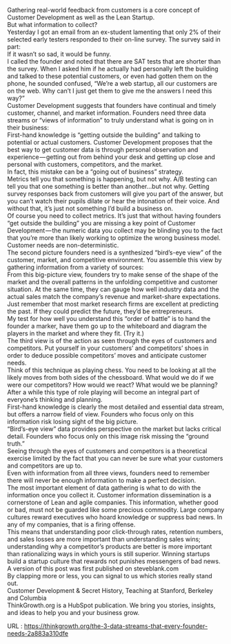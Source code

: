   Gathering real-world feedback from customers is a core concept of Customer Development as well as the Lean Startup.  
    But what information to collect?  
    Yesterday I got an email from an ex-student lamenting that only 2% of their selected early testers responded to their on-line survey. The survey said in part:  
    If it wasn’t so sad, it would be funny.  
    I called the founder and noted that there are SAT tests that are shorter than the survey. When I asked him if he actually had personally left the building and talked to these potential customers, or even had gotten them on the phone, he sounded confused, “We’re a web startup, all our customers are on the web. Why can’t I just get them to give me the answers I need this way?”  
    Customer Development suggests that founders have continual and timely customer, channel, and market information. Founders need three data streams or “views of information” to truly understand what is going on in their business:  
    First-hand knowledge is “getting outside the building” and talking to potential or actual customers. Customer Development proposes that the best way to get customer data is through personal observation and experience — getting out from behind your desk and getting up close and personal with customers, competitors, and the market.  
    In fact, this mistake can be a “going out of business” strategy.  
    Metrics tell you that something is happening, but not why. A/B testing can tell you that one something is better than another…but not why. Getting survey responses back from customers will give you part of the answer, but you can’t watch their pupils dilate or hear the intonation of their voice. And without that, it’s just not something I’d build a business on.  
    Of course you need to collect metrics. It’s just that without having founders “get outside the building” you are missing a key point of Customer Development — the numeric data you collect may be blinding you to the fact that you’re more than likely working to optimize the wrong business model. Customer needs are non-deterministic.  
    The second picture founders need is a synthesized “bird’s-eye view” of the customer, market, and competitive environment. You assemble this view by gathering information from a variety of sources:  
    From this big-picture view, founders try to make sense of the shape of the market and the overall patterns in the unfolding competitive and customer situation. At the same time, they can gauge how well industry data and the actual sales match the company’s revenue and market-share expectations.  
    Just remember that most market research firms are excellent at predicting the past. If they could predict the future, they’d be entrepreneurs.  
    My test for how well you understand this “order of battle” is to hand the founder a marker, have them go up to the whiteboard and diagram the players in the market and where they fit. (Try it.)  
    The third view is of the action as seen through the eyes of customers and competitors. Put yourself in your customers’ and competitors’ shoes in order to deduce possible competitors’ moves and anticipate customer needs.  
    Think of this technique as playing chess. You need to be looking at all the likely moves from both sides of the chessboard. What would we do if we were our competitors? How would we react? What would we be planning? After a while this type of role playing will become an integral part of everyone’s thinking and planning.  
    First-hand knowledge is clearly the most detailed and essential data stream, but offers a narrow field of view. Founders who focus only on this information risk losing sight of the big picture.  
    “Bird’s-eye view” data provides perspective on the market but lacks critical detail. Founders who focus only on this image risk missing the “ground truth.”  
    Seeing through the eyes of customers and competitors is a theoretical exercise limited by the fact that you can never be sure what your customers and competitors are up to.  
    Even with information from all three views, founders need to remember there will never be enough information to make a perfect decision.  
    The most important element of data gathering is what to do with the information once you collect it. Customer information dissemination is a cornerstone of Lean and agile companies. This information, whether good or bad, must not be guarded like some precious commodity. Large company cultures reward executives who hoard knowledge or suppress bad news. In any of my companies, that is a firing offense.  
    This means that understanding poor click-through rates, retention numbers, and sales losses are more important than understanding sales wins; understanding why a competitor’s products are better is more important than rationalizing ways in which yours is still superior. Winning startups build a startup culture that rewards not punishes messengers of bad news.  
    A version of this post was first published on steveblank.com  
    By clapping more or less, you can signal to us which stories really stand out.  
    Customer Development & Secret History, Teaching at Stanford, Berkeley and Columbia  
    ThinkGrowth.org is a HubSpot publication. We bring you stories, insights, and ideas to help you and your business grow.  
    
  URL : https://thinkgrowth.org/the-3-data-streams-that-every-founder-needs-2a883a310dfe